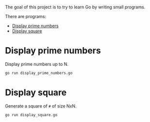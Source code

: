 The goal of this project is to try to learn Go by writing small programs.

There are programs:
* [Display prime numbers](#display-prime-numbers)
* [Display square](#display-square)


# Display prime numbers
Display prime numbers up to N. 
```bash
go run display_prime_numbers.go
```

# Display square 
Generate a square of `#` of size NxN.
```bash
go run display_square.go
```
